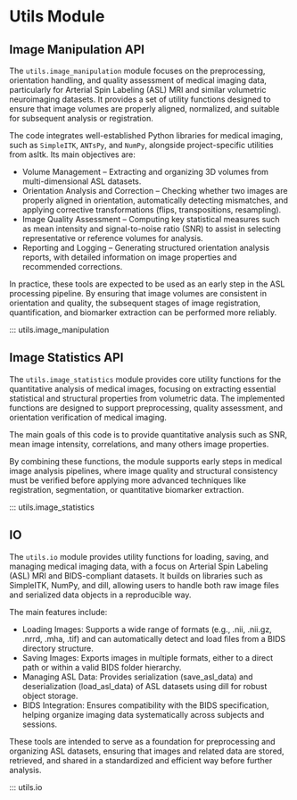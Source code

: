 # Utils Module

## Image Manipulation API


The `utils.image_manipulation` module focuses on the preprocessing, orientation handling, and quality assessment of medical imaging data, particularly for Arterial Spin Labeling (ASL) MRI and similar volumetric neuroimaging datasets. It provides a set of utility functions designed to ensure that image volumes are properly aligned, normalized, and suitable for subsequent analysis or registration.

The code integrates well-established Python libraries for medical imaging, such as `SimpleITK`, `ANTsPy`, and `NumPy`, alongside project-specific utilities from asltk. Its main objectives are:

- Volume Management – Extracting and organizing 3D volumes from multi-dimensional ASL datasets.
- Orientation Analysis and Correction – Checking whether two images are properly aligned in orientation, automatically detecting mismatches, and applying corrective transformations (flips, transpositions, resampling).
- Image Quality Assessment – Computing key statistical measures such as mean intensity and signal-to-noise ratio (SNR) to assist in selecting representative or reference volumes for analysis.
- Reporting and Logging – Generating structured orientation analysis reports, with detailed information on image properties and recommended corrections.

In practice, these tools are expected to be used as an early step in the ASL processing pipeline. By ensuring that image volumes are consistent in orientation and quality, the subsequent stages of image registration, quantification, and biomarker extraction can be performed more reliably.

::: utils.image_manipulation

## Image Statistics API

The `utils.image_statistics` module provides core utility functions for the quantitative analysis of medical images, focusing on extracting essential statistical and structural properties from volumetric data. The implemented functions are designed to support preprocessing, quality assessment, and orientation verification of medical imaging.

The main goals of this code is to provide quantitative analysis such as SNR, mean image intensity, correlations, and many others image properties. 

By combining these functions, the module supports early steps in medical image analysis pipelines, where image quality and structural consistency must be verified before applying more advanced techniques like registration, segmentation, or quantitative biomarker extraction.

::: utils.image_statistics

## IO

The `utils.io` module provides utility functions for loading, saving, and managing medical imaging data, with a focus on Arterial Spin Labeling (ASL) MRI and BIDS-compliant datasets. It builds on libraries such as SimpleITK, NumPy, and dill, allowing users to handle both raw image files and serialized data objects in a reproducible way.

The main features include:

- Loading Images: Supports a wide range of formats (e.g., .nii, .nii.gz, .nrrd, .mha, .tif) and can automatically detect and load files from a BIDS directory structure.
- Saving Images: Exports images in multiple formats, either to a direct path or within a valid BIDS folder hierarchy.
- Managing ASL Data: Provides serialization (save_asl_data) and deserialization (load_asl_data) of ASL datasets using dill for robust object storage.
- BIDS Integration: Ensures compatibility with the BIDS specification, helping organize imaging data systematically across subjects and sessions.

These tools are intended to serve as a foundation for preprocessing and organizing ASL datasets, ensuring that images and related data are stored, retrieved, and shared in a standardized and efficient way before further analysis.

::: utils.io